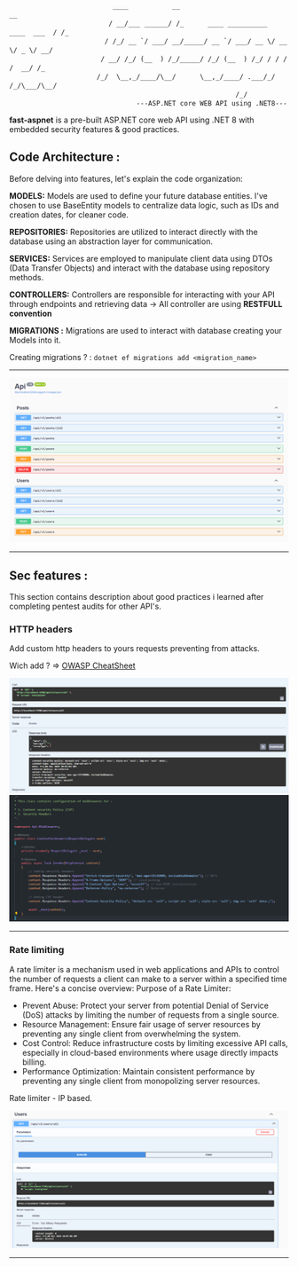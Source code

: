 ```                
                          ____           __                                    __ 
                         / __/___ ______/ /_      ____ __________  ____  ___  / /_
                        / /_/ __ `/ ___/ __/_____/ __ `/ ___/ __ \/ __ \/ _ \/ __/
                       / __/ /_/ (__  ) /_/_____/ /_/ (__  ) /_/ / / / /  __/ /_  
                      /_/  \__,_/____/\__/      \__,_/____/ .___/_/ /_/\___/\__/  
                                                         /_/
                                ---ASP.NET core WEB API using .NET8--- 
```

               
**fast-aspnet** is a pre-built ASP.NET core web API using .NET 8 with embedded security features &amp; good practices.

## Code Architecture :
Before delving into features, let's explain the code organization:

**MODELS:**
Models are used to define your future database entities. I've chosen to use BaseEntity models to centralize data logic, such as IDs and creation dates, for cleaner code.

**REPOSITORIES:**
Repositories are utilized to interact directly with the database using an abstraction layer for communication.

**SERVICES:**
Services are employed to manipulate client data using DTOs (Data Transfer Objects) and interact with the database using repository methods.

**CONTROLLERS:**
Controllers are responsible for interacting with your API through endpoints and retrieving data -> All controller are using **RESTFULL convention**

**MIGRATIONS :**
Migrations are used to interact with database creating your Models into it.

Creating migrations ? : `dotnet ef migrations add <migration_name>`

---

<img src="https://github.com/Yekuuun/fast-aspnet/blob/main/assets/api-controllers.png" alt="DebugInfo" />

---

## Sec features :

This section contains description about good practices i learned after completing pentest audits for other API's.

### HTTP headers
Add custom http headers to yours requests preventing from attacks.

Wich add ? => <a href="https://cheatsheetseries.owasp.org/cheatsheets/HTTP_Headers_Cheat_Sheet.html">OWASP CheatSheet</a>

<img src="https://github.com/Yekuuun/fast-aspnet/blob/main/assets/content-sec-curl.png" alt="DebugInfo" />

<img src="https://github.com/Yekuuun/fast-aspnet/blob/main/assets/content-sec.png" alt="DebugInfo" />

---

### Rate limiting
A rate limiter is a mechanism used in web applications and APIs to control the number of requests a client can make to a server within a specified time frame. Here's a concise overview:
Purpose of a Rate Limiter:

- Prevent Abuse: Protect your server from potential Denial of Service (DoS) attacks by limiting the number of requests from a single source.
- Resource Management: Ensure fair usage of server resources by preventing any single client from overwhelming the system.
- Cost Control: Reduce infrastructure costs by limiting excessive API calls, especially in cloud-based environments where usage directly impacts billing.
- Performance Optimization: Maintain consistent performance by preventing any single client from monopolizing server resources.

Rate limiter - IP based.

<img src="https://github.com/Yekuuun/fast-aspnet/blob/main/assets/rate-limiter.png" alt="DebugInfo" />

---
